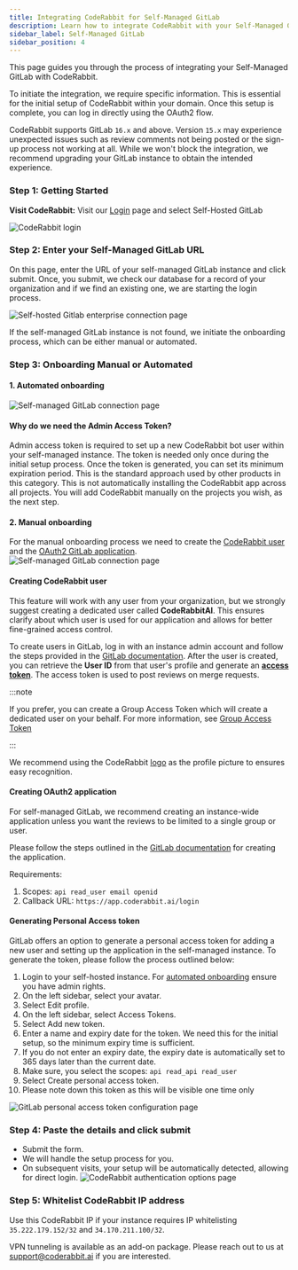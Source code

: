 ```yaml
---
title: Integrating CodeRabbit for Self-Managed GitLab
description: Learn how to integrate CodeRabbit with your Self-Managed GitLab instance.
sidebar_label: Self-Managed GitLab
sidebar_position: 4
---
```


This page guides you through the process of integrating your Self-Managed GitLab
with CodeRabbit.

To initiate the integration, we require specific information. This is essential
for the initial setup of CodeRabbit within your domain. Once this setup is
complete, you can log in directly using the OAuth2 flow.

CodeRabbit supports GitLab `16.x` and above. Version `15.x` may experience
unexpected issues such as review comments not being posted or the sign-up
process not working at all. While we won't block the integration, we recommend
upgrading your GitLab instance to obtain the intended experience.

### **Step 1: Getting Started**

**Visit CodeRabbit:** Visit our [Login](https://app.coderabbit.ai/login?free-trial) page and
select Self-Hosted GitLab

![CodeRabbit login](/img/integrations/login-self-hosted-gitlab.png)

### Step 2: Enter your Self-Managed GitLab URL

On this page, enter the URL of your self-managed GitLab instance and click
submit. Once, you submit, we check our database for a record of your
organization and if we find an existing one, we are starting the login process.

![Self-hosted Gitlab enterprise connection page](/img/integrations/self-hosted-gitlab-host-url.png)

If the self-managed GitLab instance is not found, we initiate the onboarding
process, which can be either manual or automated.

### **Step 3: Onboarding Manual or Automated**

#### 1. Automated onboarding

![Self-managed GitLab connection page](/img/integrations/automated-onboarding.png)

#### **Why do we need the Admin Access Token?**

Admin access token is required to set up a new CodeRabbit bot user within your
self-managed instance. The token is needed only once during the initial setup
process. Once the token is generated, you can set its minimum expiration period.
This is the standard approach used by other products in this category. This is
not automatically installing the CodeRabbit app across all projects. You will
add CodeRabbit manually on the projects you wish, as the next step.

#### 2. Manual onboarding

For the manual onboarding process we need to create the
[CodeRabbit user](#creating-coderabbit-user) and the
[OAuth2 GitLab application](#creating-oauth2-application).
![Self-managed GitLab connection page](/img/integrations/manual-onboarding.png)

#### **Creating CodeRabbit user**

This feature will work with any user from your organization, but we strongly
suggest creating a dedicated user called **CodeRabbitAI**. This ensures clarify
about which user is used for our application and allows for better fine-grained
access control.

To create users in GitLab, log in with an instance admin account and follow the
steps provided in the
[GitLab documentation](https://docs.gitlab.com/ee/user/profile/account/create_accounts.html#create-users-in-admin-area).
After the user is created, you can retrieve the **User ID** from that user's
profile and generate an [**access token**](#generating-personal-access-token).
The access token is used to post reviews on merge requests.

:::note

If you prefer, you can create a Group Access Token which will create a dedicated user on your behalf. For more information, see [Group Access Token](/docs/platforms/gitlab-com.mdx#group-access-token)

:::

We recommend using the CodeRabbit [logo](/img/integrations/logo.png) as the profile picture to ensures easy recognition.

#### **Creating OAuth2 application**

For self-managed GitLab, we recommend creating an instance-wide application
unless you want the reviews to be limited to a single group or user.

Please follow the steps outlined in the
[GitLab documentation](https://docs.gitlab.com/ee/integration/oauth_provider.html#create-an-instance-wide-application)
for creating the application.

Requirements:

1. Scopes: `api read_user email openid`
2. Callback URL: `https://app.coderabbit.ai/login`

#### **Generating Personal Access token**

GitLab offers an option to generate a personal access token for adding a new
user and setting up the application in the self-managed instance. To generate
the token, please follow the process outlined below:

1. Login to your self-hosted instance. For
   [automated onboarding](#1-automated-onboarding) ensure you have admin rights.
2. On the left sidebar, select your avatar.
3. Select Edit profile.
4. On the left sidebar, select Access Tokens.
5. Select Add new token.
6. Enter a name and expiry date for the token. We need this for the initial
   setup, so the minimum expiry time is sufficient.
7. If you do not enter an expiry date, the expiry date is automatically set to
   365 days later than the current date.
8. Make sure, you select the scopes: `api read_api read_user`
9. Select Create personal access token.
10. Please note down this token as this will be visible one time only

![GitLab personal access token configuration page](/img/integrations/admin-access-token.png)

### **Step 4: Paste the details and click submit**

- Submit the form.
- We will handle the setup process for you.
- On subsequent visits, your setup will be automatically detected, allowing for
  direct login. ![CodeRabbit authentication options page](/img/integrations/self-hosted-page.png)

### **Step 5: Whitelist CodeRabbit IP address**

Use this CodeRabbit IP if your instance requires IP whitelisting
`35.222.179.152/32` and `34.170.211.100/32`.

VPN tunneling is available as an add-on package. Please reach out to us at
[support@coderabbit.ai](mailto:support@coderabbit.ai) if you are interested.
